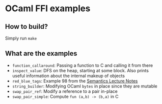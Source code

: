 # OCaml FFI examples

## How to build?

Simply run `make`

## What are the examples
* `function_callaround`: Passing a function to C and calling it from there
* `inspect_value`: DFS on the heap, starting at some block. Also prints useful information about the internal makeup of objects
* `red_blue_tags`: Example 98 from the [Semantics Lecture Notes](https://cms.sic.saarland/semantics_ws2122/dl/4/Lecture_Notes_04.02..pdf)
* `string_builder`: Modifying OCaml `bytes` in place since they are mutable
* `swap_pair_ref`: Modify a reference to a pair in-place
* `swap_pair_simple`: Compute `fun (a,b) -> (b,a)` in C